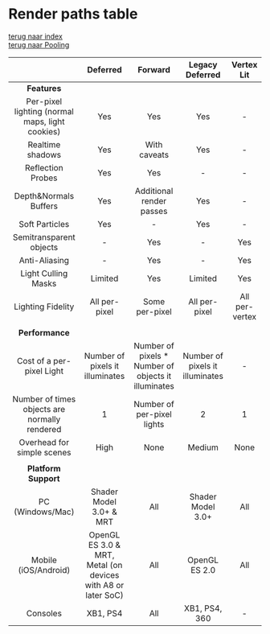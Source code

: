 # Render paths table  

[terug naar index](/Index.md#scripting)   
[terug naar Pooling](/Graphics/ShadersPostProcessing.md) 

||Deferred|Forward|Legacy Deferred|Vertex Lit|
|:--:|:--:|:--:|:--:|:--:|
|**Features**|
|Per-pixel lighting (normal maps, light cookies)|Yes|Yes|Yes|-|
|Realtime shadows|Yes|With caveats|Yes|-|
|Reflection Probes|Yes|Yes|-|-|
|Depth&Normals Buffers|Yes|Additional render passes|Yes|-|
|Soft Particles|Yes|-|Yes|-|
|Semitransparent objects|-|Yes|-|Yes|
|Anti-Aliasing|-|Yes|-|Yes|
|Light Culling Masks|Limited|Yes|Limited|Yes|
|Lighting Fidelity|All per-pixel|Some per-pixel|All per-pixel|All per-vertex|
||||||
|**Performance**|
|Cost of a per-pixel Light|Number of pixels it illuminates|Number of pixels * Number of objects it illuminates|Number of pixels it illuminates|-|
|Number of times objects are normally rendered|1|Number of per-pixel lights|2|1|
|Overhead for simple scenes|High|None|Medium|None|
||||||
|**Platform Support**|
|PC (Windows/Mac)|Shader Model 3.0+ & MRT|All|Shader Model 3.0+|All|
|Mobile (iOS/Android)|OpenGL ES 3.0 & MRT, Metal (on devices with A8 or later SoC)|All|OpenGL ES 2.0|All|
|Consoles|XB1, PS4|All|XB1, PS4, 360|-|